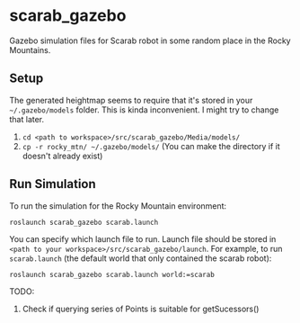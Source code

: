 # scarab_gazebo
Gazebo simulation files for Scarab robot in some random place in the Rocky Mountains.

## Setup
The generated heightmap seems to require that it's stored in your `~/.gazebo/models` folder. This is kinda inconvenient. I might try to change that later.

1) `cd <path to workspace>/src/scarab_gazebo/Media/models/`
2) `cp -r rocky_mtn/ ~/.gazebo/models/` (You can make the directory if it doesn't already exist)

## Run Simulation
To run the simulation for the Rocky Mountain environment:
```
roslaunch scarab_gazebo scarab.launch
```

You can specify which launch file to run. Launch file should be stored in `<path to your workspace>/src/scarab_gazebo/launch`. For example, to run `scarab.launch` (the default world that only contained the scarab robot):

```
roslaunch scarab_gazebo scarab.launch world:=scarab
```

TODO:
1) Check if querying series of Points is suitable for getSucessors()

